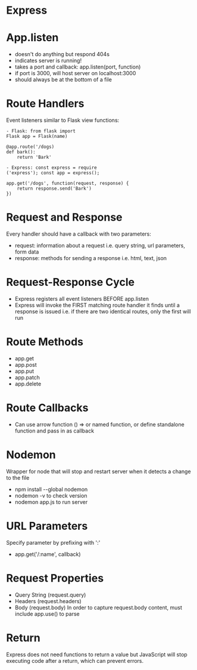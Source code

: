 # Express

# App.listen
- doesn't do anything but respond 404s
- indicates server is running!
- takes a port and callback: app.listen(port, function)
- if port is 3000, will host server on localhost:3000
- should always be at the bottom of a file

# Route Handlers
Event listeners similar to Flask view functions:

    - Flask: from flask import 
    Flask app = Flask(name)

    @app.route('/dogs) 
    def bark(): 
        return 'Bark'

    - Express: const express = require
    ('express'); const app = express();

    app.get('/dogs', function(request, response) { 
        return response.send('Bark') 
    })

# Request and Response
Every handler should have a callback with two parameters:
- request: information about a request i.e. query string, url parameters, form data
- response: methods for sending a response i.e. html, text, json

# Request-Response Cycle
- Express registers all event listeners BEFORE app.listen
- Express will invoke the FIRST matching route handler it finds until a response is issued i.e. if there are two identical routes, only the first will run

# Route Methods
- app.get
- app.post
- app.put
- app.patch
- app.delete

# Route Callbacks
- Can use arrow function () => or named function, or define standalone function and pass in as callback

# Nodemon
Wrapper for node that will stop and restart server when it detects a change to the file
- npm install --global nodemon
- nodemon -v to check version
- nodemon app.js to run server

# URL Parameters
Specify parameter by prefixing with ':'
- app.get('/:name', callback)

# Request Properties
- Query String (request.query)
- Headers (request.headers)
- Body (request.body)
    In order to capture request.body content, must include app.use() to parse

# Return
Express does not need functions to return a value but JavaScript will stop executing code after a return, which can prevent errors.